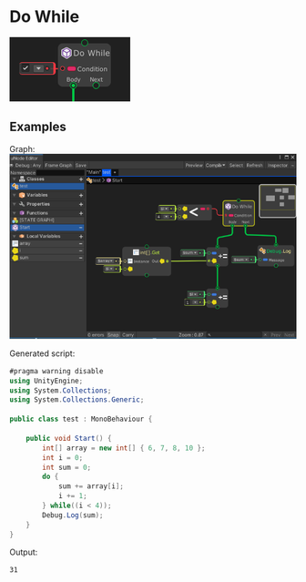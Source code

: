 # Do While

![](../../images/node_reference_dowhile.png)


## Examples

Graph:
![](../../images/node_reference_dowhile_example1.png)

Generated script:
```cs
#pragma warning disable
using UnityEngine;
using System.Collections;
using System.Collections.Generic;

public class test : MonoBehaviour {

	public void Start() {
		int[] array = new int[] { 6, 7, 8, 10 };
		int i = 0;
		int sum = 0;
		do {
			sum += array[i];
			i += 1;
		} while((i < 4));
		Debug.Log(sum);
	}
}
```

Output:
```
31
```